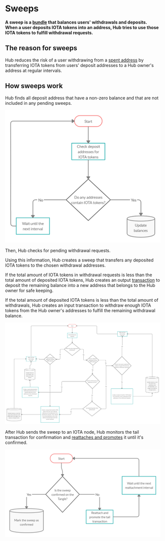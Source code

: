# Sweeps

**A sweep is a [bundle](root://getting-started/0.1/transactions/bundles.md) that balances users' withdrawals and deposits. When a user deposits IOTA tokens into an address, Hub tries to use those IOTA tokens to fulfill withdrawal requests.**

## The reason for sweeps

Hub reduces the risk of a user withdrawing from a [spent address](root://getting-started/0.1/clients/addresses.md#spent-addresses) by transferring IOTA tokens from users' deposit addresses to a Hub owner's address at regular intervals.

## How sweeps work

Hub finds all deposit address that have a non-zero balance and that are not included in any pending sweeps.

![Monitor interval](../images/monitorInterval.png)

Then, Hub checks for pending withdrawal requests.

Using this information, Hub creates a sweep that transfers any deposited IOTA tokens to the chosen withdrawal addresses.

If the total amount of IOTA tokens in withdrawal requests is less than the total amount of deposited IOTA tokens, Hub creates an output [transaction](root://getting-started/0.1/transactions/transactions.md) to deposit the remaining balance into a new address that belongs to the Hub owner for safe keeping.

If the total amount of deposited IOTA tokens is less than the total amount of withdrawals, Hub creates an input transaction to withdraw enough IOTA tokens from the Hub owner's addresses to fulfill the remaining withdrawal balance.

![Sweep interval](../images/sweepInterval.png)

After Hub sends the sweep to an IOTA node, Hub monitors the tail transaction for confirmation and [reattaches and promotes](root://getting-started/0.1/transactions/reattach-rebroadcast-promote.md) it until it's confirmed.

![Reattachment interval](../images/reattachmentInterval.png)
